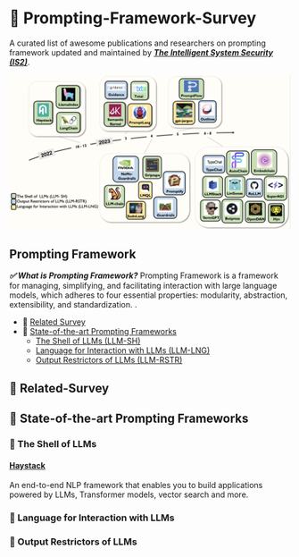 # 🦊 Prompting-Framework-Survey
A curated list of awesome publications and researchers on prompting framework updated and maintained by [***The Intelligent System Security (IS2)***](https://is2lab.github.io/).


<div align="center">
  <img src="https://github.com/lxx0628/Prompting-Framework-Survey/blob/main/figure/timeline.png" alt="timeline" width="800" />
</div>

## Prompting Framework

***✅ What is Prompting Framework?*** Prompting Framework is a framework for managing, simplifying, and facilitating interaction with large language models, which adheres to four essential properties: modularity, abstraction, extensibility, and standardization. .

  - 🌟 [Related Survey](#Related-Survey)
  - 🌟 [State-of-the-art Prompting Frameworks](#State-of-the-art-Prompting-Frameworks)
    * [The Shell of LLMs (LLM-SH)](#The-Shell-of-LLMs)
    * [Language for Interaction with LLMs (LLM-LNG)](#Language-for-Interaction-with-LLMs)
    * [Output Restrictors of LLMs (LLM-RSTR)](#Output-Restrictors-of-LLMs)


## 🌟 Related-Survey


## 🌟 State-of-the-art Prompting Frameworks
### 💫 The Shell of LLMs
####  [**Haystack**](https://github.com/deepset-ai/haystack) 
An end-to-end NLP framework that enables you to build applications powered by LLMs, Transformer models, vector search and more.




### 💫 Language for Interaction with LLMs

### 💫 Output Restrictors of LLMs


